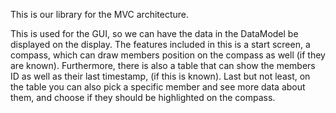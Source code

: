This is our library for the MVC architecture.

This is used for the GUI, so we can have the data in the DataModel be displayed on the display.
The features included in this is a start screen, a compass, which can draw members position on the compass as well (if they are known).
Furthermore, there is also a table that can show the members ID as well as their last timestamp, (if this is known).
Last but not least, on the table you can also pick a specific member and see more data about them, and choose if they should be highlighted on the compass.